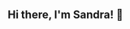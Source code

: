 ## Hi there, I'm Sandra! 👋

<!--
**sandrasuresh0209/sandrasuresh0209** is a ✨ _special_ ✨ repository because its `README.md` (this file) appears on your GitHub profile.


- 🔭 I’m a data scientist with a background in Psychology and Brain sciences.
- 🌱 My specialty is in Healthcare Analytics.  
- 👯 I'm currently working on building a machine learning model to predict ADHD in women!
- 🤔 I enjoy collaborating with medical professionals to bring innovation to Healthcare. 
- 💬 I'm currently learning about sentiment analysis!
- 📫 How to reach me: ssures06@syr.edu

-->
